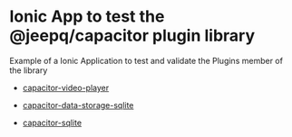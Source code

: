 # Ionic App to test the @jeepq/capacitor plugin library
Example of a Ionic Application to test and validate the Plugins member of the library

- [capacitor-video-player](https://github.com/jepiqueau/jeep/blob/master/capacitor/plugins-library/docs/VideoPlayer.md)

- [capacitor-data-storage-sqlite](https://github.com/jepiqueau/jeep/blob/master/capacitor/plugins-library/docs/DataStorage.md)

- [capacitor-sqlite](https://github.com/jepiqueau/jeep/blob/master/capacitor/plugins-library/docs/DatabaseSQLite.md)
